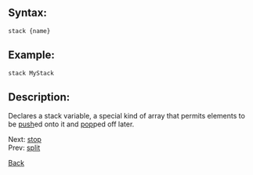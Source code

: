 ## Syntax:
`stack {name}`

## Example:
`stack MyStack`

## Description:
Declares a stack variable, a special kind of array that permits elements to be [push](push.md)ed onto it and [pop](pop.md)ped off later.

Next: [stop](stop.md)  
Prev: [split](split.md)

[Back](../README.md)
